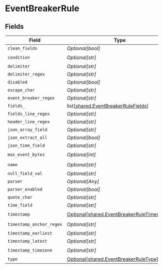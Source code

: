# EventBreakerRule


## Fields

| Field                                                                                              | Type                                                                                               | Required                                                                                           | Description                                                                                        |
| -------------------------------------------------------------------------------------------------- | -------------------------------------------------------------------------------------------------- | -------------------------------------------------------------------------------------------------- | -------------------------------------------------------------------------------------------------- |
| `clean_fields`                                                                                     | *Optional[bool]*                                                                                   | :heavy_minus_sign:                                                                                 | N/A                                                                                                |
| `condition`                                                                                        | *Optional[str]*                                                                                    | :heavy_check_mark:                                                                                 | N/A                                                                                                |
| `delimiter`                                                                                        | *Optional[str]*                                                                                    | :heavy_minus_sign:                                                                                 | N/A                                                                                                |
| `delimiter_regex`                                                                                  | *Optional[str]*                                                                                    | :heavy_minus_sign:                                                                                 | N/A                                                                                                |
| `disabled`                                                                                         | *Optional[bool]*                                                                                   | :heavy_minus_sign:                                                                                 | N/A                                                                                                |
| `escape_char`                                                                                      | *Optional[str]*                                                                                    | :heavy_minus_sign:                                                                                 | N/A                                                                                                |
| `event_breaker_regex`                                                                              | *Optional[str]*                                                                                    | :heavy_minus_sign:                                                                                 | N/A                                                                                                |
| `fields_`                                                                                          | list[[shared.EventBreakerRuleFields](undefined/models/shared/eventbreakerrulefields.md)]           | :heavy_minus_sign:                                                                                 | N/A                                                                                                |
| `fields_line_regex`                                                                                | *Optional[str]*                                                                                    | :heavy_minus_sign:                                                                                 | N/A                                                                                                |
| `header_line_regex`                                                                                | *Optional[str]*                                                                                    | :heavy_minus_sign:                                                                                 | N/A                                                                                                |
| `json_array_field`                                                                                 | *Optional[str]*                                                                                    | :heavy_minus_sign:                                                                                 | N/A                                                                                                |
| `json_extract_all`                                                                                 | *Optional[bool]*                                                                                   | :heavy_minus_sign:                                                                                 | N/A                                                                                                |
| `json_time_field`                                                                                  | *Optional[str]*                                                                                    | :heavy_minus_sign:                                                                                 | N/A                                                                                                |
| `max_event_bytes`                                                                                  | *Optional[int]*                                                                                    | :heavy_check_mark:                                                                                 | N/A                                                                                                |
| `name`                                                                                             | *Optional[str]*                                                                                    | :heavy_check_mark:                                                                                 | N/A                                                                                                |
| `null_field_val`                                                                                   | *Optional[str]*                                                                                    | :heavy_minus_sign:                                                                                 | N/A                                                                                                |
| `parser`                                                                                           | *Optional[Any]*                                                                                    | :heavy_minus_sign:                                                                                 | N/A                                                                                                |
| `parser_enabled`                                                                                   | *Optional[bool]*                                                                                   | :heavy_minus_sign:                                                                                 | N/A                                                                                                |
| `quote_char`                                                                                       | *Optional[str]*                                                                                    | :heavy_minus_sign:                                                                                 | N/A                                                                                                |
| `time_field`                                                                                       | *Optional[str]*                                                                                    | :heavy_minus_sign:                                                                                 | N/A                                                                                                |
| `timestamp`                                                                                        | [Optional[shared.EventBreakerRuleTimestamp]](undefined/models/shared/eventbreakerruletimestamp.md) | :heavy_check_mark:                                                                                 | N/A                                                                                                |
| `timestamp_anchor_regex`                                                                           | *Optional[str]*                                                                                    | :heavy_check_mark:                                                                                 | N/A                                                                                                |
| `timestamp_earliest`                                                                               | *Optional[str]*                                                                                    | :heavy_minus_sign:                                                                                 | N/A                                                                                                |
| `timestamp_latest`                                                                                 | *Optional[str]*                                                                                    | :heavy_minus_sign:                                                                                 | N/A                                                                                                |
| `timestamp_timezone`                                                                               | *Optional[str]*                                                                                    | :heavy_check_mark:                                                                                 | N/A                                                                                                |
| `type`                                                                                             | [Optional[shared.EventBreakerRuleType]](undefined/models/shared/eventbreakerruletype.md)           | :heavy_minus_sign:                                                                                 | N/A                                                                                                |